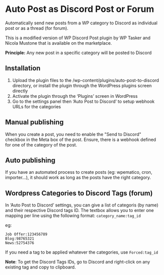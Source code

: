 # Auto Post as Discord Post or Forum

Automatically send new posts from a WP category to Discord as individual post or as a thread (for forum).

This is a modified version of WP Discord Post plugin by WP Tasker and Nicola Mustone that is available on the marketplace.

**Principle:** Any new post in a specific category will be posted to Discord

## Installation
1. Upload the plugin files to the /wp-content/plugins/auto-post-to-discord directory, or install the plugin through the WordPress plugins screen directly
2. Activate the plugin through the ‘Plugins’ screen in WordPress
3. Go to the settings panel then ‘Auto Post to Discord’ to setup webhook URLs for the categories


## Manual publishing
When you create a post, you need to enable the "Send to Discord" checkbox in the Meta box of the post.
Ensure, there is a webhook defined for one of the category of the post.

## Auto publishing
If you have an automated process to create posts (eg: wpematico, cron, importer...), it should work as long as the posts have the right category.

## Wordpress Categories to Discord Tags (forum)
In ‘Auto Post to Discord’ settings, you can give a list of categoris (by name) and their respective Discord tags ID.
The textbox allows you to enter one mapping per line using the following format:
``
category_name:tag_id
``

eg: 
```
Job Offer:123456789
Blog:98765321
News:52754376
```
If you need a tag to be applied whatever the categories, use ``Forced:tag_id``

**Note**: To get the Discord Tags IDs, go to Discord and right-click on any existing tag and copy to clipboard.